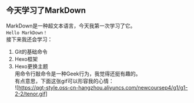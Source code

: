 ## 今天学习了MarkDown  
MarkDown是一种超文本语言，今天我第一次学习了它。  
```Hello MarkDown！```  
接下来我还会学习：  
1. Git的基础命令
1. Hexo框架
1. Hexo更换主题  
用命令行敲命令是一种Geek行为，我觉得还挺有趣的。  
有点意思，下面这张gif可以形容我的心情：  
![https://qgt-style.oss-cn-hangzhou.aliyuncs.com/newcoursep4/g1/g1-2-2/tenor.gif]
